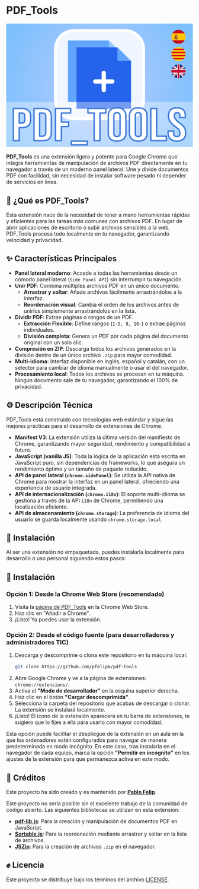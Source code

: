 # PDF_Tools

<p align="center">
  <img src="./readme-files/PT destacado 540x357.png">
</p>

**PDF_Tools** es una extensión ligera y potente para Google Chrome que integra herramientas de manipulación de archivos PDF directamente en tu navegador a través de un moderno panel lateral. Une y divide documentos PDF con facilidad, sin necesidad de instalar software pesado ni depender de servicios en línea.

## 🤔 ¿Qué es PDF_Tools?

Esta extensión nace de la necesidad de tener a mano herramientas rápidas y eficientes para las tareas más comunes con archivos PDF. En lugar de abrir aplicaciones de escritorio o subir archivos sensibles a la web, PDF_Tools procesa todo localmente en tu navegador, garantizando velocidad y privacidad.

## ✨ Características Principales

* **Panel lateral moderno**: Accede a todas las herramientas desde un cómodo panel lateral (`Side Panel API`) sin interrumpir tu navegación.
* **Unir PDF**: Combina múltiples archivos PDF en un único documento.
    * **Arrastrar y soltar**: Añade archivos fácilmente arrastrándolos a la interfaz.
    * **Reordenación visual**: Cambia el orden de los archivos antes de unirlos simplemente arrastrándolos en la lista.
* **Dividir PDF**: Extrae páginas o rangos de un PDF.
    * **Extracción Flexible**: Define rangos (`1-5, 8, 10-`) o extrae páginas individuales.
    * **División completa**: Genera un PDF por cada página del documento original con un solo clic.
* **Compresión en ZIP**: Descarga todos los archivos generados en la división dentro de un único archivo `.zip` para mayor comodidad.
* **Multi-idioma**: Interfaz disponible en inglés, español y catalán, con un selector para cambiar de idioma manualmente o usar el del navegador.
* **Procesamiento local**: Todos los archivos se procesan en tu máquina. Ningún documento sale de tu navegador, garantizando el 100% de privacidad.

## ⚙️ Descripción Técnica

PDF_Tools está construido con tecnologías web estándar y sigue las mejores prácticas para el desarrollo de extensiones de Chrome.

* **Manifest V3**: La extensión utiliza la última versión del manifiesto de Chrome, garantizando mayor seguridad, rendimiento y compatibilidad a futuro.
* **JavaScript (vanilla JS)**: Toda la lógica de la aplicación está escrita en JavaScript puro, sin dependencias de frameworks, lo que asegura un rendimiento óptimo y un tamaño de paquete reducido.
* **API de panel lateral (`chrome.sidePanel`)**: Se utiliza la API nativa de Chrome para mostrar la interfaz en un panel lateral, ofreciendo una experiencia de usuario integrada.
* **API de internacionalización (`chrome.i18n`)**: El soporte multi-idioma se gestiona a través de la API `i18n` de Chrome, permitiendo una localización eficiente.
* **API de almacenamiento (`chrome.storage`)**: La preferencia de idioma del usuario se guarda localmente usando `chrome.storage.local`.

## 🚀 Instalación

Al ser una extensión no empaquetada, puedes instalarla localmente para desarrollo o uso personal siguiendo estos pasos:

## 🚀 Instalación

### Opción 1: Desde la Chrome Web Store (recomendado)

1.  Visita la [página de PDF_Tools]() en la Chrome Web Store.
2.  Haz clic en "Añadir a Chrome".
3.  ¡Listo! Ya puedes usar la extensión.

### Opción 2: Desde el código fuente (para desarrolladores y administradores TIC)

1.  Descarga y descomprime o clona este repositorio en tu máquina local:
    ```bash
    git clone https://github.com/pfelipm/pdf-tools
    ```
2.  Abre Google Chrome y ve a la página de extensiones: `chrome://extensions/`.
3.  Activa el **"Modo de desarrollador"** en la esquina superior derecha.
4.  Haz clic en el botón **"Cargar descomprimida"**.
5.  Selecciona la carpeta del repositorio que acabas de descargar o clonar. La extensión se instalará localmente.
6. ¡Listo! El icono de la extensión aparecerá en tu barra de extensiones, te sugiero que lo fijes a ella para usarlo con mayor comodidad.

Esta opción puede facilitar el despliegue de la extensión en un aula en la que los ordenadores estén configurados para navegar de manera predeterminada en modo incógnito. En este caso, tras instalarla en el navegador de cada equipo, marca la opción **"Permitir en incógnito"** en los ajustes de la extensión para que permanezca activa en este modo.

## 💙 Créditos

Este proyecto ha sido creado y es mantenido por **[Pablo Felip](https://www.linkedin.com/in/pfelipm/)**.

Este proyecto no sería posible sin el excelente trabajo de la comunidad de código abierto. Las siguientes bibliotecas se utilizan en esta extensión:

* **[pdf-lib.js](https://github.com/Hopding/pdf-lib)**: Para la creación y manipulación de documentos PDF en JavaScript.
* **[Sortable.js](https://github.com/SortableJS/Sortable)**: Para la reordenación mediante arrastrar y soltar en la lista de archivos.
* **[JSZip](https://github.com/Stuk/jszip)**: Para la creación de archivos `.zip` en el navegador.

## ✊ Licencia

Este proyecto se distribuye bajo los términos del archivo [LICENSE](/LICENSE).